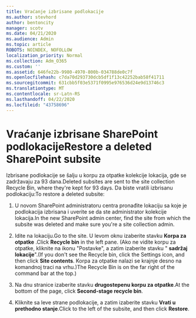 ```yaml
---
title: Vraćanje izbrisane podlokacije
ms.author: stevhord
author: bentoncity
manager: scotv
ms.date: 04/21/2020
ms.audience: Admin
ms.topic: article
ROBOTS: NOINDEX, NOFOLLOW
localization_priority: Normal
ms.collection: Adm_O365
ms.custom: ''
ms.assetid: 646fe22b-9980-4970-800b-034788de0c7f
ms.openlocfilehash: c7da70d293730dcb5df1f13c42252bab58f41711
ms.sourcegitcommit: 631cbb5f03e5371f0995e976536d24e9d13746c3
ms.translationtype: MT
ms.contentlocale: sr-Latn-RS
ms.lasthandoff: 04/22/2020
ms.locfileid: "43758696"
---
```

# <a name="restore-a-deleted-sharepoint-subsite"></a><span data-ttu-id="ce137-102">Vraćanje izbrisane SharePoint podlokacije</span><span class="sxs-lookup"><span data-stu-id="ce137-102">Restore a deleted SharePoint subsite</span></span>

<span data-ttu-id="ce137-103">Izbrisane podlokacije se šalju u korpu za otpatke kolekcije lokacija, gde se zadržavaju za 93 dana.</span><span class="sxs-lookup"><span data-stu-id="ce137-103">Deleted subsites are sent to the site collection Recycle Bin, where they're kept for 93 days.</span></span> <span data-ttu-id="ce137-104">Da biste vratili izbrisanu podlokaciju:</span><span class="sxs-lookup"><span data-stu-id="ce137-104">To restore a deleted subsite:</span></span>
  
1. <span data-ttu-id="ce137-105">U novom SharePoint administratoru centra pronađite lokaciju sa koje je podlokacija izbrisana i uverite se da ste administrator kolekcije lokacija.</span><span class="sxs-lookup"><span data-stu-id="ce137-105">In the new SharePoint admin center, find the site from which the subsite was deleted and make sure you're a site collection admin.</span></span> 
    
2. <span data-ttu-id="ce137-106">Idite na lokaciju.</span><span class="sxs-lookup"><span data-stu-id="ce137-106">Go to the site.</span></span> <span data-ttu-id="ce137-107">U levom oknu izaberite stavku **Korpa za otpatke** .</span><span class="sxs-lookup"><span data-stu-id="ce137-107">Click **Recycle bin** in the left pane.</span></span> <span data-ttu-id="ce137-108">(Ako ne vidite korpu za otpatke, kliknite na ikonu "Postavke", a zatim izaberite stavku " **sadržaj lokacije**".</span><span class="sxs-lookup"><span data-stu-id="ce137-108">(If you don't see the Recycle bin, click the Settings icon, and then click **Site contents**.</span></span> <span data-ttu-id="ce137-109">Korpa za otpatke nalazi se krajnje desno na komandnoj traci na vrhu.)</span><span class="sxs-lookup"><span data-stu-id="ce137-109">The Recycle Bin is on the far right of the command bar at the top.)</span></span>
    
3. <span data-ttu-id="ce137-110">Na dnu stranice izaberite stavku **drugostepenu korpu za otpatke**.</span><span class="sxs-lookup"><span data-stu-id="ce137-110">At the bottom of the page, click **Second-stage recycle bin**.</span></span>
    
4. <span data-ttu-id="ce137-111">Kliknite sa leve strane podlokacije, a zatim izaberite stavku **Vrati u prethodno stanje**.</span><span class="sxs-lookup"><span data-stu-id="ce137-111">Click to the left of the subsite, and then click **Restore**.</span></span>
    

